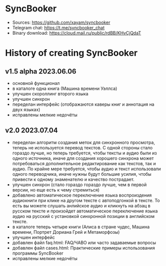 # SyncBooker

- Sources: https://github.com/xayam/syncbooker
- Telegram chat: https://t.me/syncbooker_chat
- Binary download: https://cloud.mail.ru/public/rdBB/KHvCjQdaT

# History of creating SyncBooker

## v1.5 alpha 2023.06.06
- основной функционал
- в каталоге одна книга (Машина времени Уэллса)
- улучшен скороллинг второго языка
- улучшен синхрон
- переделан интерфейс (отображаются каверы книг и аннотация на двух языках)
- исправлены мелкие недочёты

## v2.0 2023.07.04
- переделан алгоритм создания меток для синхронного просмотра, теперь не используется перевод текстов. С одной стороны стало гораздо лучше, но теперь требуется, чтобы тексты и аудио были из одного источника, иначе для создания хорошего синхрона может потребоваться дополнительное редактирование как текстов, так и аудио. По крайне мере требуется, чтобы аудио и текст использовали одного переводчика, иначе нужны будут большие усилия, чтобы привести к одному знаменателю и качество пострадает.
- улучшен синхрон (стало гораздо гораздо лучше, чем в первой версии, но еще есть к чему стремиться)
- добавлено автоматическое переключение языка воспроиздения аудиокниги при клике на другом тексте с автоподгонкой в тексте. То есть вы можете слушать анлийское аудио и кликнуть на абзац в русском тексте и произойдет автоматическое переключение языка аудио на русский с установкой синхронной позиции в английском тексте.
- в каталоге теперь четыре книги (Алиса в стране чудес, Машина времени, Портрет Дориана Грей и Метаморфозы)
- улучшен интерфейс
- добавлен файл faq.html: FAQ/ЧАВО или часто задаваемые вопросы
- добавлен файл cases.html: Практические примеры использования программы SyncBooker
- исправлены мелкие недочёты
